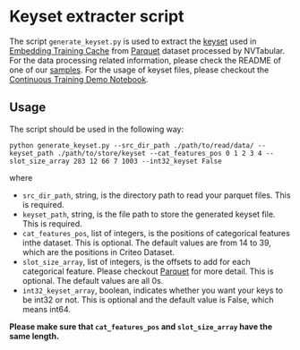# Keyset extracter script #
The script `generate_keyset.py` is used to extract the [keyset](https://nvidia-merlin.github.io/HugeCTR/master/hugectr_embedding_training_cache.html#preprocessing) used in [Embedding Training Cache](https://nvidia-merlin.github.io/HugeCTR/master/hugectr_embedding_training_cache.html) from [Parquet](https://nvidia-merlin.github.io/HugeCTR/master/api/python_interface.html#parquet) dataset processed by NVTabular. For the data processing related information, please check the README of one of our [samples](https://github.com/NVIDIA-Merlin/HugeCTR/tree/master/samples). For the usage of keyset files, please checkout the [Continuous Training Demo Notebook](https://github.com/NVIDIA-Merlin/HugeCTR/blob/master/notebooks/continuous_training.ipynb).

## Usage ##
The script should be used in the following way:

```
python generate_keyset.py --src_dir_path ./path/to/read/data/ --keyset_path ./path/to/store/keyset --cat_features_pos 0 1 2 3 4 --slot_size_array 283 12 66 7 1003 --int32_keyset False
```
where
* `src_dir_path`, string, is the directory path to read your parquet files. This is required.
* `keyset_path`, string, is the file path to store the generated keyset file. This is required.
* `cat_features_pos`, list of integers, is the positions of categorical features inthe dataset. This is optional. The default values are from 14 to 39, which are the positions in Criteo Dataset.
* `slot_size_array`, list of integers, is the offsets to add for each categorical feature. Please checkout [Parquet](https://nvidia-merlin.github.io/HugeCTR/master/api/python_interface.html#parquet) for more detail. This is optional. The default values are all 0s.
* `int32_keyset_array`, boolean, indicates whether you want your keys to be int32 or not. This is optional and the default value is False, which means int64.

**Please make sure that `cat_features_pos` and `slot_size_array` have the same length.**
